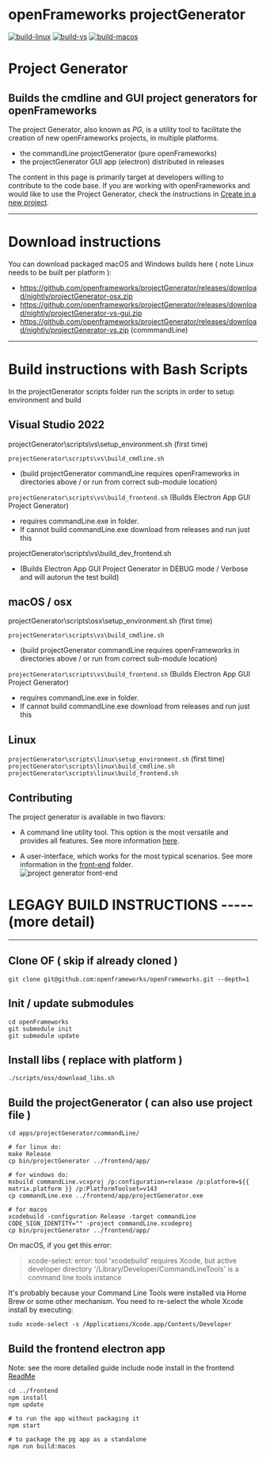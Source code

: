 # openFrameworks projectGenerator 

[![build-linux](https://github.com/openframeworks/projectGenerator/actions/workflows/build-linux.yml/badge.svg)](https://github.com/openframeworks/projectGenerator/actions/workflows/build-linux.yml) [![build-vs](https://github.com/openframeworks/projectGenerator/actions/workflows/build-vs.yml/badge.svg)](https://github.com/openframeworks/projectGenerator/actions/workflows/build-vs.yml) [![build-macos](https://github.com/openframeworks/projectGenerator/actions/workflows/build-macos.yml/badge.svg)](https://github.com/openframeworks/projectGenerator/actions/workflows/build-macos.yml)


# Project Generator
## Builds the cmdline and GUI project generators for openFrameworks

The project Generator, also known as _PG_,
is a utility tool to facilitate the creation of new openFrameworks projects,
in multiple platforms.

- the commandLine projectGenerator (pure openFrameworks)
- the projectGenerator GUI app (electron) distributed in releases

The content in this page is primarily target at developers willing to contribute to the code base.
If you are working with openFrameworks and would like to use the Project Generator, check the
instructions in [Create in a new project](https://openframeworks.cc/learning/01_basics/create_a_new_project/).

---------------------------------------


# Download instructions 
You can download packaged macOS and Windows builds here ( note Linux needs to be built per platform ):
- https://github.com/openframeworks/projectGenerator/releases/download/nightly/projectGenerator-osx.zip
- https://github.com/openframeworks/projectGenerator/releases/download/nightly/projectGenerator-vs-gui.zip 
- https://github.com/openframeworks/projectGenerator/releases/download/nightly/projectGenerator-vs.zip (commmandLine)

---------------------------------------

# Build instructions with Bash Scripts 

In the projectGenerator scripts folder run the scripts in order to setup environment and build


## Visual Studio 2022 

projectGenerator\scripts\vs\setup_environment.sh (first time)

```projectGenerator\scripts\vs\build_cmdline.sh```
- (build projectGenerator commandLine requires openFrameworks in directories above / or run from correct sub-module location)

```projectGenerator\scripts\vs\build_frontend.sh``` (Builds Electron App GUI Project Generator) 
- requires commandLine.exe in folder. 
- If cannot build commandLine.exe download from releases and run just this

projectGenerator\scripts\vs\build_dev_frontend.sh 
 - (Builds Electron App GUI Project Generator in DEBUG mode / Verbose and will autorun the test build) 

## macOS / osx

projectGenerator\scripts\osx\setup_environment.sh (first time)

```projectGenerator\scripts\vs\build_cmdline.sh```
- (build projectGenerator commandLine requires openFrameworks in directories above / or run from correct sub-module location)

```projectGenerator\scripts\vs\build_frontend.sh``` (Builds Electron App GUI Project Generator) 
- requires commandLine.exe in folder. 
- If cannot build commandLine.exe download from releases and run just this

## Linux

```projectGenerator\scripts\linux\setup_environment.sh``` (first time)
```projectGenerator\scripts\linux\build_cmdline.sh```
```projectGenerator\scripts\linux\build_frontend.sh```


## Contributing

The project generator is available in two flavors:

- A command line utility tool. This option is the most versatile and provides all features.
  See more information [here](/commandLine/README.md).

- A user-interface, which works for the most typical scenarios. See more information in
the [front-end](/frontend/README.md) folder.  
 ![project generator front-end](/frontend/screenshot.png)


# LEGAGY BUILD INSTRUCTIONS ----- (more detail)
---------------------------------------

## Clone OF ( skip if already cloned ) 
```
git clone git@github.com:openframeworks/openFrameworks.git --depth=1
```

## Init / update submodules 
```
cd openFrameworks
git submodule init
git submodule update
```

## Install libs ( replace with platform )
`./scripts/osx/download_libs.sh`

## Build the projectGenerator ( can also use project file ) 
```
cd apps/projectGenerator/commandLine/

# for linux do:
make Release
cp bin/projectGenerator ../frontend/app/

# for windows do:
msbuild commandLine.vcxproj /p:configuration=release /p:platform=${{ matrix.platform }} /p:PlatformToolset=v143
cp commandLine.exe ../frontend/app/projectGenerator.exe

# for macos 
xcodebuild -configuration Release -target commandLine CODE_SIGN_IDENTITY="" -project commandLine.xcodeproj
cp bin/projectGenerator ../frontend/app/
```
On macOS, if you get this error: 
> xcode-select: error: tool 'xcodebuild' requires Xcode, but active developer directory '/Library/Developer/CommandLineTools' is a command line tools instance

It's probably because your Command Line Tools were installed via Home Brew or some other mechanism. You need to re-select the whole Xcode install by executing:
```
sudo xcode-select -s /Applications/Xcode.app/Contents/Developer
```
## Build the frontend electron app 
Note: see the more detailed guide include node install in the frontend [ReadMe](frontend/ReadMe.md)
```
cd ../frontend
npm install 
npm update

# to run the app without packaging it 
npm start

# to package the pg app as a standalone
npm run build:macos 
```
